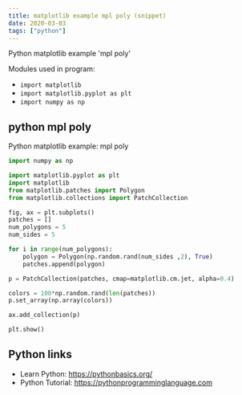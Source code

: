 ```yaml
---
title: matplotlib example mpl poly (snippet)
date: 2020-03-03
tags: ["python"]
---
```

Python matplotlib example 'mpl poly'


Modules used in program: 
* `import matplotlib`
* `import matplotlib.pyplot as plt`
* `import numpy as np`

## python mpl poly

Python matplotlib example: mpl poly

```python
import numpy as np

import matplotlib.pyplot as plt
import matplotlib
from matplotlib.patches import Polygon
from matplotlib.collections import PatchCollection

fig, ax = plt.subplots()
patches = []
num_polygons = 5
num_sides = 5

for i in range(num_polygons):
    polygon = Polygon(np.random.rand(num_sides ,2), True)
    patches.append(polygon)

p = PatchCollection(patches, cmap=matplotlib.cm.jet, alpha=0.4)

colors = 100*np.random.rand(len(patches))
p.set_array(np.array(colors))

ax.add_collection(p)

plt.show()

```

## Python links

- Learn Python: https://pythonbasics.org/
- Python Tutorial: https://pythonprogramminglanguage.com
